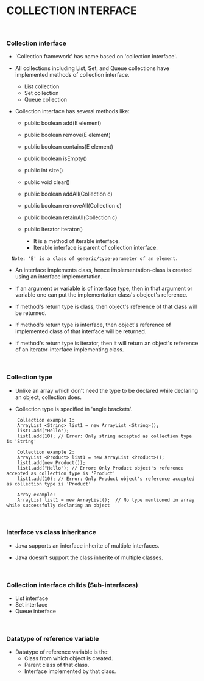 # **COLLECTION INTERFACE**

<br>

### **Collection interface**

+ 'Collection framework' has name based on 'collection interface'.

+ All collections including List, Set, and Queue collections have implemented methods of collection interface.
  + List collection
  + Set collection
  + Queue collection

+ Collection interface has several methods like:
  + public boolean add(E element) 
  + public boolean remove(E element)
  + public boolean contains(E element)
  + public boolean isEmpty()
  + public int size()
  + public void clear()
  + public boolean addAll(Collection c)
  + public boolean removeAll(Collection c)
  + public boolean retainAll(Collection c)

  + public Iterator<E> iterator()
    + It is a method of iterable interface.
    + Iterable interface is parent of collection interface.

```
  Note: 'E' is a class of generic/type-parameter of an element.
```

+ An interface implements class, hence implementation-class is created using an interface implementation.

+ If an argument or variable is of interface type, then in that argument or variable one can put the implementation class's obeject's reference.

+ If method's return type is class, then object's reference of that class will be returned.

+ If method's return type is interface, then object's reference of implemented class of that interface will be returned.

+ If method's return type is iterator, then it will return an object's reference of an iterator-interface implementing class.

<br>

### **Collection type**

+ Unlike an array which don't need the type to be declared while declaring an object, collection does.

+ Collection type is specified in 'angle brackets'.

```
    Collection example 1:
    ArrayList <String> list1 = new ArrayList <String>();
    list1.add("Hello");
    list1.add(10); // Error: Only string accepted as collection type is 'String'

    Collection example 2:
    ArrayList <Product> list1 = new ArrayList <Product>();
    list1.add(new Product());
    list1.add("Hello"); // Error: Only Product object's reference accepted as collection type is 'Product'
    list1.add(10); // Error: Only Product object's reference accepted as collection type is 'Product'

    Array example:
    ArrayList list1 = new ArrayList();  // No type mentioned in array while successfully declaring an object
  ```

<br>

### **Interface vs class inheritance**

+ Java supports an interface inherite of multiple interfaces.

+ Java doesn't support the class inherite of multiple classes.

<br>

### **Collection interface childs (Sub-interfaces)**

+ List interface
+ Set interface
+ Queue interface

<br>

### **Datatype of reference variable**

+ Datatype of reference variable is the:
  + Class from which object is created.
  + Parent class of that class.
  + Interface implemented by that class.
